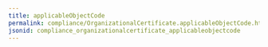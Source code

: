 ```yaml
---
title: applicableObjectCode
permalink: compliance/OrganizationalCertificate.applicableObjectCode.html
jsonid: compliance_organizationalcertificate_applicableobjectcode
---
```

